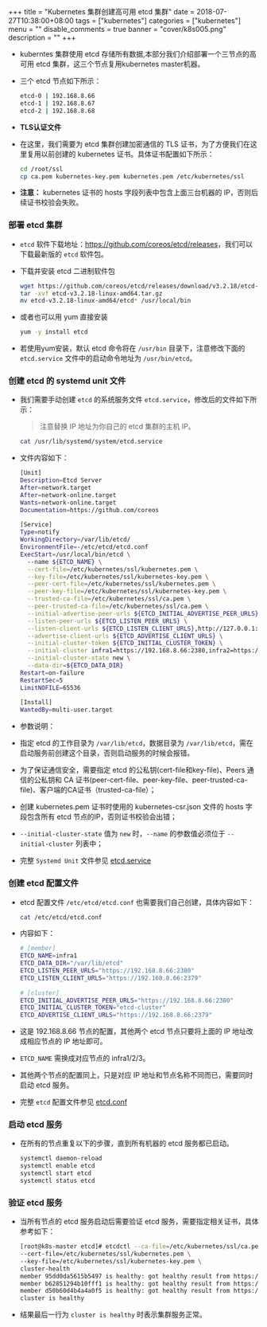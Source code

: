 +++
title = "Kubernetes 集群创建高可用 etcd 集群"
date = 2018-07-27T10:38:00+08:00
tags = ["kubernetes"]
categories = ["kubernetes"]
menu = ""
disable_comments = true
banner = "cover/k8s005.png"
description = ""
+++

- kuberntes 集群使用 etcd 存储所有数据,本部分我们介绍部署一个三节点的高可用 etcd 集群，这三个节点复用kubernetes master机器。
- 三个 etcd 节点如下所示：
  
    ```bash
    etcd-0 | 192.168.8.66 
    etcd-1 | 192.168.8.67 
    etcd-2 | 192.168.8.68 
    ```

- **TLS认证文件**
- 在这里，我们需要为 etcd 集群创建加密通信的 TLS 证书，为了方便我们在这里复用以前创建的 kubernetes 证书。具体证书配置如下所示：
  
    ```bash
    cd /root/ssl
    cp ca.pem kubernetes-key.pem kubernetes.pem /etc/kubernetes/ssl
    ```
- **注意：** kubernetes 证书的 hosts 字段列表中包含上面三台机器的 IP，否则后续证书校验会失败。

### 部署 etcd 集群
- `etcd` 软件下载地址：<https://github.com/coreos/etcd/releases>，我们可以下载最新版的 `etcd` 软件包。
- 下载并安装 etcd 二进制软件包
  
    ```bash
    wget https://github.com/coreos/etcd/releases/download/v3.2.18/etcd-v3.2.18-linux-amd64.tar.gz
    tar -xvf etcd-v3.2.18-linux-amd64.tar.gz
    mv etcd-v3.2.18-linux-amd64/etcd* /usr/local/bin
    ```

- 或者也可以用 yum 直接安装

    ```bash
    yum -y install etcd
    ```

- 若使用yum安装，默认 etcd 命令将在 `/usr/bin` 目录下，注意修改下面的 `etcd.service` 文件中的启动命令地址为 `/usr/bin/etcd`。

### 创建 etcd 的 systemd unit 文件
- 我们需要手动创建 `etcd` 的系统服务文件 `etcd.service`，修改后的文件如下所示：
  > 注意替换 IP 地址为你自己的 etcd 集群的主机 IP。
  
    ```bash
    cat /usr/lib/systemd/system/etcd.service
    ```
- 文件内容如下：

    ```bash
    [Unit]
    Description=Etcd Server
    After=network.target
    After=network-online.target
    Wants=network-online.target
    Documentation=https://github.com/coreos
      
    [Service]
    Type=notify
    WorkingDirectory=/var/lib/etcd/
    EnvironmentFile=-/etc/etcd/etcd.conf
    ExecStart=/usr/local/bin/etcd \
      --name ${ETCD_NAME} \
      --cert-file=/etc/kubernetes/ssl/kubernetes.pem \
      --key-file=/etc/kubernetes/ssl/kubernetes-key.pem \
      --peer-cert-file=/etc/kubernetes/ssl/kubernetes.pem \
      --peer-key-file=/etc/kubernetes/ssl/kubernetes-key.pem \
      --trusted-ca-file=/etc/kubernetes/ssl/ca.pem \
      --peer-trusted-ca-file=/etc/kubernetes/ssl/ca.pem \
      --initial-advertise-peer-urls ${ETCD_INITIAL_ADVERTISE_PEER_URLS} \
      --listen-peer-urls ${ETCD_LISTEN_PEER_URLS} \
      --listen-client-urls ${ETCD_LISTEN_CLIENT_URLS},http://127.0.0.1:2379 \
      --advertise-client-urls ${ETCD_ADVERTISE_CLIENT_URLS} \
      --initial-cluster-token ${ETCD_INITIAL_CLUSTER_TOKEN} \
      --initial-cluster infra1=https://192.168.8.66:2380,infra2=https://192.168.8.67:2380,infra3=https://192.168.8.68:2380 \
      --initial-cluster-state new \
      --data-dir=${ETCD_DATA_DIR}
    Restart=on-failure
    RestartSec=5
    LimitNOFILE=65536
     
    [Install]
    WantedBy=multi-user.target
    ```
- 参数说明：
- 指定 etcd 的工作目录为 `/var/lib/etcd`，数据目录为 `/var/lib/etcd`，需在启动服务前创建这个目录，否则启动服务的时候会报错。
- 为了保证通信安全，需要指定 etcd 的公私钥(cert-file和key-file)、Peers 通信的公私钥和 CA 证书(peer-cert-file、peer-key-file、peer-trusted-ca-file)、客户端的CA证书（trusted-ca-file）；
- 创建 kubernetes.pem 证书时使用的 kubernetes-csr.json 文件的 hosts 字段包含所有 etcd 节点的IP，否则证书校验会出错；
- `--initial-cluster-state` 值为 `new` 时，`--name` 的参数值必须位于 `--initial-cluster` 列表中；

- 完整 `Systemd Unit` 文件参见 [etcd.service](https://github.com/yeaheo/kubernetes-manifests/blob/master/systemd/etcd.service)

### 创建 etcd 配置文件
- etcd 配置文件 `/etc/etcd/etcd.conf` 也需要我们自己创建，具体内容如下：
    
    ```bash
    cat /etc/etcd/etcd.conf
    ```
- 内容如下：

    ```bash
    # [member]
    ETCD_NAME=infra1
    ETCD_DATA_DIR="/var/lib/etcd"
    ETCD_LISTEN_PEER_URLS="https://192.168.8.66:2380"
    ETCD_LISTEN_CLIENT_URLS="https://192.168.8.66:2379"
      
    # [cluster]
    ETCD_INITIAL_ADVERTISE_PEER_URLS="https://192.168.8.66:2380"
    ETCD_INITIAL_CLUSTER_TOKEN="etcd-cluster"
    ETCD_ADVERTISE_CLIENT_URLS="https://192.168.8.66:2379"
    ```

- 这是 192.168.8.66 节点的配置，其他两个 etcd 节点只要将上面的 IP 地址改成相应节点的 IP 地址即可。
- `ETCD_NAME` 需换成对应节点的 infra1/2/3。
- 其他两个节点的配置同上，只是对应 IP 地址和节点名称不同而已，需要同时启动 etcd 服务。

- 完整 `etcd` 配置文件参见 [etcd.conf](https://github.com/yeaheo/kubernetes-manifests/blob/master/config/etcd.conf)

### 启动 etcd 服务
- 在所有的节点重复以下的步骤，直到所有机器的 etcd 服务都已启动。
  
    ```bash
    systemctl daemon-reload
    systemctl enable etcd
    systemctl start etcd
    systemctl status etcd
    ```

### 验证 etcd 服务
- 当所有节点的 etcd 服务启动后需要验证 etcd 服务，需要指定相关证书，具体参考如下：
  
    ```bash
    [root@k8s-master etcd]# etcdctl --ca-file=/etc/kubernetes/ssl/ca.pem \
    --cert-file=/etc/kubernetes/ssl/kubernetes.pem \
    --key-file=/etc/kubernetes/ssl/kubernetes-key.pem \
    cluster-health
    member 95dd0da5615b5497 is healthy: got healthy result from https://192.168.8.68:2379
    member b62851294b10fff1 is healthy: got healthy result from https://192.168.8.66:2379
    member d50b60d4b4a4a0f5 is healthy: got healthy result from https://192.168.8.67:2379
    cluster is healthy
    ```

- 结果最后一行为 `cluster is healthy` 时表示集群服务正常。

